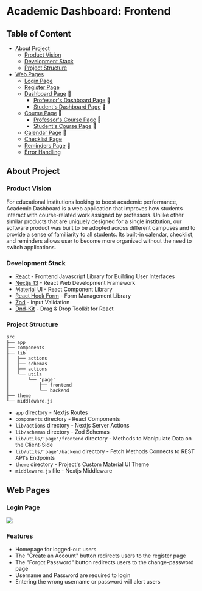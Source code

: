 # Academic Dashboard: Frontend

## Table of Content
- [About Project](#about-project) 
  - [Product Vision](#product-vision)
  - [Development Stack](#development-stack)
  - [Project Structure](#project-structure)
- [Web Pages](#web-pages)
  - [Login Page](#login-page)
  - [Register Page](#register-page)
  - [Dashboard Page](#dashboard-page) 🚧
    - [Professor's Dashboard Page](#professors-dashboard-page) 🚧
    - [Student's Dashboard Page](#students-dashboard-page) 🚧
  - [Course Page](#course-page) 🚧
    - [Professor's Course Page](#professors-course-page) 🚧
    - [Student's Course Page](#students-course-page) 🚧
  - [Calendar Page](#calendar-page) 🚧
  - [Checklist Page](#checklist-page)
  - [Reminders Page](#reminders-page) 🚧 
  - [Error Handling](#error-handling)

## About Project
### Product Vision
For educational institutions looking to boost academic performance, Academic Dashboard is a web application that improves how students interact with course-related work assigned by professors. Unlike other similar products that are uniquely designed for a single institution, our software product was built to be adopted across different campuses and to provide a sense of familiarity to all students. Its built-in calendar, checklist, and reminders allows user to become more organized without the need to switch applications. 

### Development Stack
- [React](https://react.dev/) - Frontend Javascript Library for Building User Interfaces
- [Nextjs 13](https://nextjs.org/) - React Web Development Framework
- [Material UI](https://mui.com/material-ui/) - React Component Library
- [React Hook Form](https://react-hook-form.com/) - Form Management Library
- [Zod](https://zod.dev/) - Input Validation
- [Dnd-Kit](https://dndkit.com/) - Drag & Drop Toolkit for React

### Project Structure

```
src
├── app
├── components
├── lib
│   ├── actions
│   ├── schemas
│   ├── actions
│   └── utils 
│       └── 'page'
│           ├── frontend 
│           └── backend 
├── theme
└── middleware.js
```

- `app` directory - Nextjs Routes
- `components` directory - React Components
- `lib/actions` directory - Nextjs Server Actions
- `lib/schemas` directory - Zod Schemas
- `lib/utils/'page'/frontend` directory - Methods to Manipulate Data on the Client-Side
- `lib/utils/'page'/backend` directory - Fetch Methods Connects to REST API's Endpoints
- `theme` directory - Project's Custom Material UI Theme
- `middleware.js` file - Nextjs Middleware

## Web Pages

### Login Page
<a><img align="center" src="https://github.com/Academic_Dashboard_Frontend/public/images/readme/loginpage.png" /></a>

### Features
- Homepage for logged-out users
- The "Create an Account" button redirects users to the register page
- The "Forgot Password" button redirects users to the change-password page
- Username and Password are required to login
- Entering the wrong username or password will alert users

  
